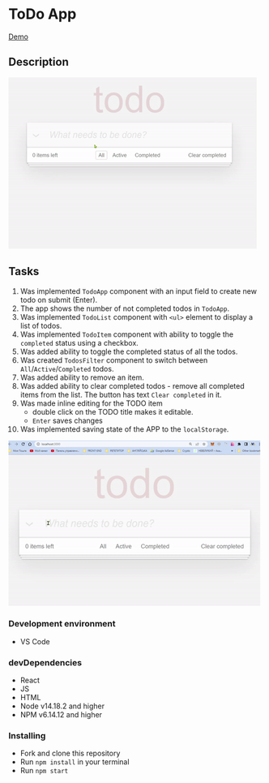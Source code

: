 # ToDo App

[Demo](https://vlasiuk-anatolii.github.io/todo/)

## Description

![todoapp](./images-readme/todo.gif)

## Tasks
1. Was implemented `TodoApp` component with an input field to create new todo on submit (Enter).
1. The app shows the number of not completed todos in `TodoApp`.
1. Was implemented `TodoList` component with `<ul>` element to display a list of todos.
1. Was implemented `TodoItem` component with ability to toggle the `completed` status using a checkbox.
1. Was added ability to toggle the completed status of all the todos.
1. Was created `TodosFilter` component to switch between `All`/`Active`/`Completed` todos.
1. Was added ability to remove an item.
1. Was added ability to clear completed todos - remove all completed items from the list. The button has text `Clear completed` in it.
1. Was made inline editing for the TODO item
    - double click on the TODO title makes it editable.
    - `Enter` saves changes
1. Was implemented saving state of the APP to the `localStorage`.

![edittodo](./images-readme/edit.gif)

### Development environment
* VS Code

### devDependencies
- React
- JS
- HTML
- Node v14.18.2 and higher
- NPM v6.14.12 and higher

### Installing
* Fork and clone this repository
* Run `npm install` in your terminal
* Run `npm start`
